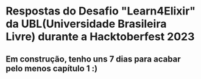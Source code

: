 # Respostas do Desafio "Learn4Elixir" da UBL(Universidade Brasileira Livre) durante a Hacktoberfest 2023

## Em construção, tenho uns 7 dias para acabar pelo menos capítulo 1 :)

